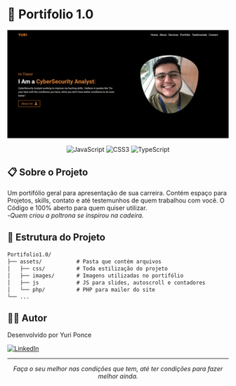 # 📑 Portifolio 1.0

<p align="center">
  <img src="./assets/images/Print/printproject.PNG" alt="Screenshot do Projeto Barbearia Pavanello" width="800px">
</p>

<p align="center">
  <img src="https://img.shields.io/badge/JavaScript-grey?style=for-the-badge&logo=javascript" alt="JavaScript">
  <img src="https://img.shields.io/badge/CSS3-grey?style=for-the-badge&logo=CSS3" alt="CSS3">
  <img src="https://img.shields.io/badge/PHP-grey?style=for-the-badge&logo=PHP" alt="TypeScript">

</p>

## 📋 Sobre o Projeto

Um portifólio geral para apresentação de sua carreira. Contém espaço para Projetos, skills, contato e até testemunhos de quem trabalhou com você. O Código e 100% aberto para quem quiser utilizar. <br>-*Quem criou a poltrona se inspirou na cadeira.*

## 📂 Estrutura do Projeto

```
Portifolio1.0/
├── assets/           # Pasta que contém arquivos
│   ├── css/          # Toda estilização do projeto
│   ├── images/       # Imagens utilizadas no portifólio
│   ├── js            # JS para slides, autoscroll e contadores
│   └── php/          # PHP para mailer do site
└── ...
```
## 👨‍💻 Autor

Desenvolvido por Yuri Ponce

[![LinkedIn](https://img.shields.io/badge/LinkedIn-Saulo_Pavanello-blue?style=for-the-badge&logo=linkedin)](https://www.linkedin.com/in/yurilim4/)

---

<p align="center">
  <i>Faça o seu melhor nas condições que tem, até ter condições para fazer melhor ainda.</i>
</p>
